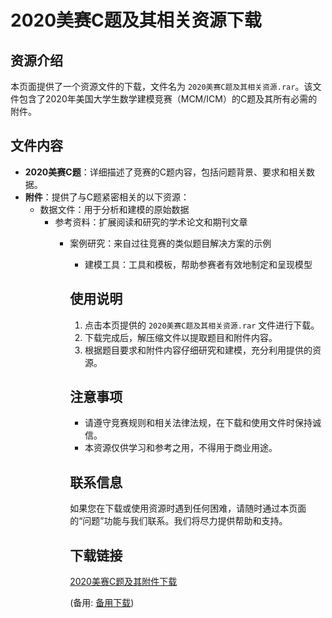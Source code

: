  # 2020美赛C题及其相关资源下载

 ## 资源介绍

 本页面提供了一个资源文件的下载，文件名为 `2020美赛C题及其相关资源.rar`。该文件包含了2020年美国大学生数学建模竞赛（MCM/ICM）的C题及其所有必需的附件。

 ## 文件内容

 - **2020美赛C题**：详细描述了竞赛的C题内容，包括问题背景、要求和相关数据。
 - **附件**：提供了与C题紧密相关的以下资源：
     - 数据文件：用于分析和建模的原始数据
         - 参考资料：扩展阅读和研究的学术论文和期刊文章
             - 案例研究：来自过往竞赛的类似题目解决方案的示例
                 - 建模工具：工具和模板，帮助参赛者有效地制定和呈现模型

                 ## 使用说明

                 1. 点击本页提供的 `2020美赛C题及其相关资源.rar` 文件进行下载。
                 2. 下载完成后，解压缩文件以提取题目和附件内容。
                 3. 根据题目要求和附件内容仔细研究和建模，充分利用提供的资源。

                 ## 注意事项

                 - 请遵守竞赛规则和相关法律法规，在下载和使用文件时保持诚信。
                 - 本资源仅供学习和参考之用，不得用于商业用途。

                 ## 联系信息

                 如果您在下载或使用资源时遇到任何困难，请随时通过本页面的“问题”功能与我们联系。我们将尽力提供帮助和支持。

                 ## 下载链接
                 [2020美赛C题及其附件下载](https://pan.quark.cn/s/badafc5797a0) 

                 (备用: [备用下载](https://pan.baidu.com/s/1wzsX91sWe9US_XMFUudi3A?pwd=1234))
